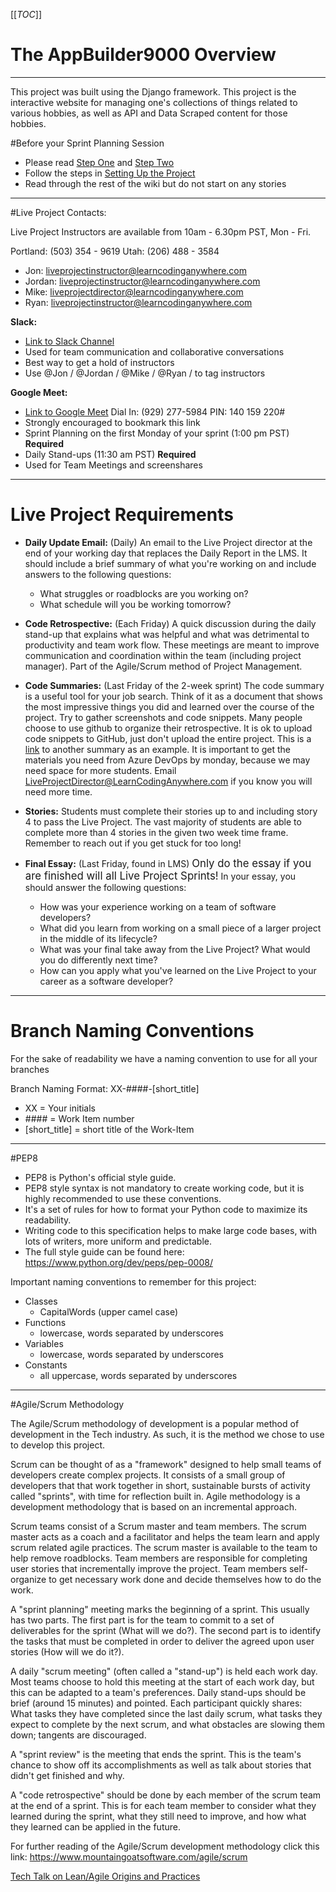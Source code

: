 [[_TOC_]]


# The AppBuilder9000 Overview
---
This project was built using the Django framework. This project is the interactive website for managing one's collections of things related to various hobbies, as well as API and Data Scraped content for those hobbies.


#Before your Sprint Planning Session
- Please read [Step One](https://docs.google.com/document/d/144kD40TogedXC_IO6YjhrOlXa_Ar_3JzhOjyk3KuCEc/edit?usp=sharing) and [Step Two](https://docs.google.com/document/d/1Cj-kmw7ppEWJT3V0pXJYF1Oqz-Ilg7Bl9W5ZNuatNzs/edit?usp=sharing)
- Follow the steps in [Setting Up the Project](/Setting-Up-the-Project) 
- Read through the rest of the wiki but do not start on any stories

---

#Live Project Contacts:

Live Project Instructors are available from 10am - 6.30pm PST, Mon - Fri.

Portland: (503) 354 - 9619 
Utah: (206) 488 - 3584 

- Jon: [liveprojectinstructor@learncodinganywhere.com]()
- Jordan: [liveprojectinstructor@learncodinganywhere.com]()
- Mike: [liveprojectdirector@learncodinganywhere.com]()
- Ryan: [liveprojectinstructor@learncodinganywhere.com]()




**Slack:**
- [Link to Slack Channel](https://join.slack.com/t/pythonliveproject/shared_invite/enQtODQxNDIzNzIwODIzLTAzODcxMzdjMTdhYWY2OWRkYzY4YjkwOTZmMWUxMDJiYjRmNGE2OWNhYjZlZDg2NTNlMGJkOWNjNTk4OTI4OTI) 
- Used for team communication and collaborative conversations
- Best way to get a hold of instructors
- Use @Jon / @Jordan / @Mike / @Ryan  /  to tag instructors

**Google Meet:**
- [Link to Google Meet](https://meet.google.com/vno-niei-wbb) Dial In: (929) 277-5984 PIN: 140 159 220#
- Strongly encouraged to bookmark this link
- Sprint Planning on the first Monday of your sprint (1:00 pm PST) **Required**
- Daily Stand-ups (11:30 am PST) **Required**
- Used for Team Meetings and screenshares


---

# Live Project Requirements
- **Daily Update Email:** 
(Daily)
An email to the Live Project director at the end of your working day that replaces the Daily Report in the LMS. It should include a brief summary of what you're working on and include answers to the following questions:
  - What struggles or roadblocks are you working on?
  - What schedule will you be working tomorrow?

- **Code Retrospective:** 
(Each Friday)
A quick discussion during the daily stand-up that explains what was helpful and what was detrimental to productivity and team work flow. These meetings are meant to improve communication and coordination within the team (including project manager). Part of the Agile/Scrum method of Project Management.

- **Code Summaries:** 
(Last Friday of the 2-week sprint)
The code summary is a useful tool for your job search. Think of it as a document that shows the most impressive things you did and learned over the course of the project. Try to gather screenshots and code snippets. Many people choose to use github to organize their retrospective. It is ok to upload code snippets to GitHub,  just don't upload the entire project. This is a [link](https://github.com/BenjaminLSchwab/JobPlacementDashboard) to another summary as an example. It is important to get the materials you need from Azure DevOps by monday, because we may need space for more students. Email LiveProjectDirector@LearnCodingAnywhere.com if you know you will need more time.

- **Stories:**
Students must complete their stories up to and including story 4 to pass the Live Project.  The vast majority of students are able to complete more than 4 stories in the given two week time frame. Remember to reach out if you get stuck for too long!

- **Final Essay:** 
(Last Friday, found in LMS)
<big>Only do the essay if you are finished will all Live Project Sprints!</big>
In your essay, you should answer the following questions:

  - How was your experience working on a team of software developers?
  - What did you learn from working on a small piece of a larger project in the middle of its lifecycle?
  - What was your final take away from the Live Project? What would you do differently next time?
  - How can you apply what you've learned on the Live Project to your career as a software developer?

---
# Branch Naming Conventions
For the sake of readability we have a naming convention to use for all your branches

Branch Naming Format:
XX-####-[short_title]

- XX = Your initials
- \#### = Work Item number
- [short_title] = short title of the Work-Item

---
#PEP8 

- PEP8 is Python's official style guide. 
- PEP8 style syntax is not mandatory to create working code, but it is highly recommended to use these conventions.
- It's a set of rules for how to format your Python code to maximize its readability. 
- Writing code to this specification helps to make large code bases, with lots of writers, more uniform and predictable.  
- The full style guide can be found here: https://www.python.org/dev/peps/pep-0008/

Important naming conventions to remember for this project:
- Classes
   - CapitalWords (upper camel case)
- Functions
   - lowercase, words separated by underscores
- Variables
   - lowercase, words separated by underscores
- Constants
   - all uppercase, words separated by underscores

---
#Agile/Scrum Methodology

The Agile/Scrum methodology of development is a popular method of development in the Tech industry.  As such, it is the method we chose to use to develop this project.

Scrum can be thought of as a "framework" designed to help small teams of developers create complex projects. It consists of a small group of developers that that work together in short, sustainable bursts of activity called "sprints", with time for reflection built in. Agile methodology is a development methodology that is based on an incremental approach.

Scrum teams consist of a Scrum master and team members. The scrum master acts as a coach and a facilitator and helps the team learn and apply scrum related agile practices.  The scrum master is available to the team to help remove roadblocks. Team members are responsible for completing user stories that incrementally improve the project.  Team members self-organize to get necessary work done and decide themselves how to do the work.

A "sprint planning" meeting marks the beginning of a sprint. This usually has two parts. The first part is for the team to commit to a set of deliverables for the sprint (What will we do?).  The second part is to identify the tasks that must be completed in order to deliver the agreed upon user stories (How will we do it?).

A daily "scrum meeting" (often called a "stand-up") is held each work day. Most teams choose to hold this meeting at the start of each work day, but this can be adapted to a team's preferences. Daily stand-ups should be brief (around 15 minutes) and pointed. Each participant quickly shares: What tasks they have completed since the last daily scrum, what tasks they expect to complete by the next scrum, and what obstacles are slowing them down; tangents are discouraged.

A "sprint review" is the meeting that ends the sprint. This is the team's chance to show off its accomplishments as well as talk about stories that didn't get finished and why.

A "code retrospective" should be done by each member of the scrum team at the end of a sprint. This is for each team member to consider what they learned during the sprint, what they still need to improve, and how what they learned can be applied in the future.

For further reading of the Agile/Scrum development methodology click this link: https://www.mountaingoatsoftware.com/agile/scrum

[Tech Talk on Lean/Agile Origins and Practices](https://www.youtube.com/watch?v=sgy5L9UhW1g)
